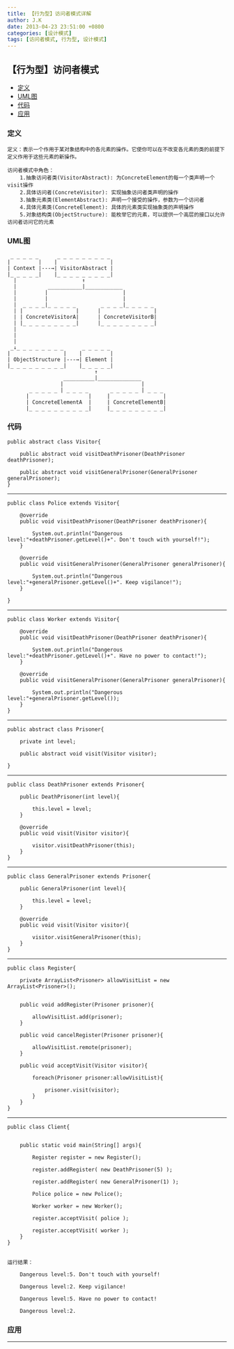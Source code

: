 ```yaml
---
title: 【行为型】访问者模式详解
author: J.K
date: 2013-04-23 23:51:00 +0800
categories: [设计模式]
tags: [访问者模式, 行为型, 设计模式]
---
```


## 【行为型】访问者模式

*   [定义](#define)
*   [UML图](#UML)
*   [代码](#code)
*   [应用](#app)


<h3 id="define">定义</h3>

    定义：表示一个作用于某对象结构中的各元素的操作。它使你可以在不改变各元素的类的前提下定义作用于这些元素的新操作。

    访问者模式中角色：
        1.抽象访问者类(VisitorAbstract): 为ConcreteElement的每一个类声明一个visit操作
        2.具体访问者(ConcreteVisitor): 实现抽象访问者类声明的操作
        3.抽象元素类(ElementAbstract): 声明一个接受的操作，参数为一个访问者
        4.具体元素类(ConcreteElement): 具体的元素类实现抽象类的声明操作
        5.对象结构类(ObjectStructure): 能枚举它的元素，可以提供一个高层的接口以允许访问者访问它的元素


<h3 id="UML">UML图</h3>

     _ _ _ _ _      _ _ _ _ _ _ _ _ _
    |         |    |                 |
    | Context |---→| VisitorAbstract |
    |_ _ _ _ _|    |_ _ _ _ _ _ _ _ _|
      |                     ↑
      |          ___________|____________
      |         |                        |
      |         |                        |
      |  _ _ _ _|_ _ _ _ _        _ _ _ _|_ _ _ _ _
      | |                 |      |                 |
      | | ConcreteVisitorA|      | ConcreteVisitorB|
      | |_ _ _ _ _ _ _ _ _|      |_ _ _ _ _ _ _ _ _|
      |
      |
      |
     _↓_ _ _ _ _ _ _ _      _ _ _ _ _
    |                 |    |         |
    | ObjectStructure |---→| Element |
    |_ _ _ _ _ _ _ _ _|    |_ _ _ _ _|
                                ↑
                      __________|______________
                     |                         |
           _ _ _ _ _ | _ _ _ _       _ _ _ _ _ | _ _ _
          |                   |     |                 |
          | ConcreteElementA  |     | ConcreteElementB|
          |_ _ _ _ _ _ _ _ _ _|     |_ _ _ _ _ _ _ _ _|





<h3 id="code">代码</h3>

    public abstract class Visitor{

        public abstract void visitDeathPrisoner(DeathPrisoner deathPrisoner);

        public abstract void visitGeneralPrisoner(GeneralPrisoner generalPrisoner);
    }

***

    public class Police extends Visitor{

        @override
        public void visitDeathPrisoner(DeathPrisoner deathPrisoner){

            System.out.println("Dangerous level:"+deathPrisoner.getLevel()+". Don't touch with yourself!");
        }

        @override
        public void visitGeneralPrisoner(GeneralPrisoner generalPrisoner){

            System.out.println("Dangerous level:"+generalPrisoner.getLevel()+". Keep vigilance!");
        }

    }

***

    public class Worker extends Visitor{

        @override
        public void visitDeathPrisoner(DeathPrisoner deathPrisoner){

            System.out.println("Dangerous level:"+deathPrisoner.getLevel()+". Have no power to contact!");
        }

        @override
        public void visitGeneralPrisoner(GeneralPrisoner generalPrisoner){

            System.out.println("Dangerous level:"+generalPrisoner.getLevel());
        }
    }

***

    public abstract class Prisoner{

        private int level;

        public abstract void visit(Visitor visitor);

    }

***

    public class DeathPrisoner extends Prisoner{

        public DeathPrisoner(int level){

            this.level = level;
        }

        @override
        public void visit(Visitor visitor){

            visitor.visitDeathPrisoner(this);
        }
    }


***

    public class GeneralPrisoner extends Prisoner{

        public GeneralPrisoner(int level){

            this.level = level;
        }

        @override
        public void visit(Visitor visitor){

            visitor.visitGeneralPrisoner(this);
        }
    }



***

    public class Register{

        private ArrayList<Prisoner> allowVisitList = new ArrayList<Prisoner>();


        public void addRegister(Prisoner prisoner){

            allowVisitList.add(prisoner);
        }

        public void cancelRegister(Prisoner prisoner){

            allowVisitList.remote(prisoner);
        }

        public void acceptVisit(Visitor visitor){

            foreach(Prisoner prisoner:allowVisitList){

                prisoner.visit(visitor);
            }
        }
    }

***

    public class Client{


        public static void main(String[] args){

            Register register = new Register();

            register.addRegister( new DeathPrisoner(5) );

            register.addRegister( new GeneralPrisoner(1) );

            Police police = new Police();

            Worker worker = new Worker();

            register.acceptVisit( police );

            register.acceptVisit( worker );
        }
    }


    运行结果：

        Dangerous level:5. Don't touch with yourself!

        Dangerous level:2. Keep vigilance!

        Dangerous level:5. Have no power to contact!

        Dangerous level:2.



<h3 id="app">应用</h3>



***
